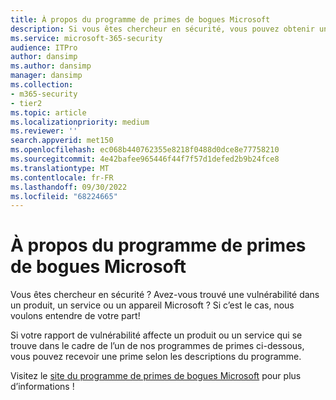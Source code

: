 ```yaml
---
title: À propos du programme de primes de bogues Microsoft
description: Si vous êtes chercheur en sécurité, vous pouvez obtenir une récompense pour signaler une vulnérabilité dans un produit, un service ou un appareil Microsoft.
ms.service: microsoft-365-security
audience: ITPro
author: dansimp
ms.author: dansimp
manager: dansimp
ms.collection:
- m365-security
- tier2
ms.topic: article
ms.localizationpriority: medium
ms.reviewer: ''
search.appverid: met150
ms.openlocfilehash: ec068b440762355e8218f0488d0dce8e77758210
ms.sourcegitcommit: 4e42bafee965446f44f7f57d1defed2b9b24fce8
ms.translationtype: MT
ms.contentlocale: fr-FR
ms.lasthandoff: 09/30/2022
ms.locfileid: "68224665"
---
```

# <a name="about-the-microsoft-bug-bounty-program"></a>À propos du programme de primes de bogues Microsoft

Vous êtes chercheur en sécurité ? Avez-vous trouvé une vulnérabilité dans un produit, un service ou un appareil Microsoft ? Si c’est le cas, nous voulons entendre de votre part!

Si votre rapport de vulnérabilité affecte un produit ou un service qui se trouve dans le cadre de l’un de nos programmes de primes ci-dessous, vous pouvez recevoir une prime selon les descriptions du programme.

Visitez le [site du programme de primes de bogues Microsoft](https://www.microsoft.com/en-us/msrc/bounty?rtc=1) pour plus d’informations !